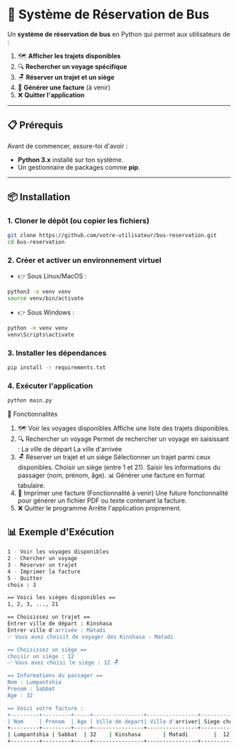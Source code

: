 # 🚌 Système de Réservation de Bus

Un **système de réservation de bus** en Python qui permet aux utilisateurs de :

1. 🗺️ **Afficher les trajets disponibles**
2. 🔍 **Rechercher un voyage spécifique**
3. 🪑 **Réserver un trajet et un siège**
4. 🧾 **Générer une facture** (à venir)
5. ❌ **Quitter l'application**

---

## 📋 Prérequis

Avant de commencer, assure-toi d'avoir :

- **Python 3.x** installé sur ton système.
- Un gestionnaire de packages comme **pip**.

---

## 📦 Installation

### 1. Cloner le dépôt (ou copier les fichiers)

```bash
git clone https://github.com/votre-utilisateur/bus-reservation.git
cd bus-reservation

```

### 2. Créer et activer un environnement virtuel

- 👉 Sous Linux/MacOS :

```bash
python3 -m venv venv
source venv/bin/activate
```

- 👉 Sous Windows :

```bash
python -m venv venv
venv\Scripts\activate
```

### 3. Installer les dépendances

```bash
pip install -r requirements.txt
```

### 4. Exécuter l'application

```bash
python main.py
```

🧰 Fonctionnalités

1. 🗺️ Voir les voyages disponibles
   Affiche une liste des trajets disponibles.
2. 🔍 Rechercher un voyage
   Permet de rechercher un voyage en saisissant :
   La ville de départ
   La ville d'arrivée
3. 🪑 Réserver un trajet et un siège
   Sélectionner un trajet parmi ceux disponibles.
   Choisir un siège (entre 1 et 21).
   Saisir les informations du passager (nom, prénom, âge).
   📊 Générer une facture en format tabulaire.
4. 🧾 Imprimer une facture (Fonctionnalité à venir)
   Une future fonctionnalité pour générer un fichier PDF ou texte contenant la facture.
5. ❌ Quitter le programme
   Arrête l'application proprement.

## 📊 Exemple d'Exécution

```bash
1 - Voir les voyages disponibles
2 - Chercher un voyage
3 - Réserver un trajet
4 - Imprimer la facture
5 - Quitter
choix : 3

== Voici les sièges disponibles ==
1, 2, 3, ..., 21

== Choisissez un trajet ==
Entrer ville de départ : Kinshasa
Entrer ville d'arrivée : Matadi
✅ Vous avez choisit de voyager des Kinshasa - Matadi

== Choisissez un siège ==
choisir un siège : 12
✅ Vous avez choisi le siège : 12 🪑

== Informations du passager ==
Nom : Lumpantshia
Prenom : Sabbat
Age : 32

== Voici votre facture :
+---------+---------+-----+----------------+----------------+---------------+
| Nom     | Prenom  | Age | Ville de depart| Ville d'arriver| Siege choisit |
+---------+---------+-----+----------------+----------------+---------------+
| Lumpantshia | Sabbat  | 32    | Kinshasa       | Matadi        |  12      |
+---------+---------+-----+----------------+----------------+---------------+

```
